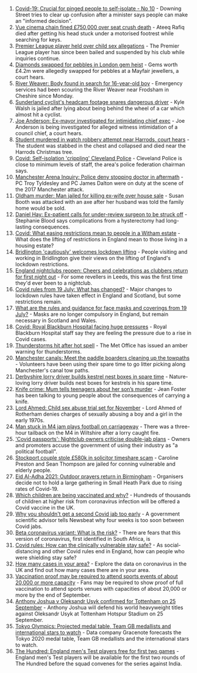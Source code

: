 1. [Covid-19: Crucial for pinged people to self-isolate - No 10](https://www.bbc.co.uk/news/uk-57902213) - Downing Street tries to clear up confusion after a minister says people can make an "informed decision".
2. [Vue cinema chain fined £750,000 over seat crush death](https://www.bbc.co.uk/news/uk-england-birmingham-57908134) - Ateeq Rafiq died after getting his head stuck under a motorised footrest while searching for keys.
3. [Premier League player held over child sex allegations](https://www.bbc.co.uk/news/uk-england-57899127) - The Premier League player has since been bailed and suspended by his club while inquiries continue.
4. [Diamonds swapped for pebbles in London gem heist](https://www.bbc.co.uk/news/uk-england-london-57906031) - Gems worth £4.2m were allegedly swapped for pebbles at a Mayfair jewellers, a court hears.
5. [River Weaver: Body found in search for 16-year-old boy](https://www.bbc.co.uk/news/uk-england-merseyside-57900068) - Emergency services had been scouring the River Weaver near Frodsham in Cheshire since Monday.
6. [Sunderland cyclist's headcam footage snares dangerous driver](https://www.bbc.co.uk/news/uk-england-tyne-57906512) - Kyle Walsh is jailed after lying about being behind the wheel of a car which almost hit a cyclist.
7. [Joe Anderson: Ex-mayor investigated for intimidating chief exec](https://www.bbc.co.uk/news/uk-england-merseyside-57908536) - Joe Anderson is being investigated for alleged witness intimidation of a council chief, a court hears.
8. [Student murdered in watch robbery attempt near Harrods, court hears](https://www.bbc.co.uk/news/uk-england-london-57898473) - The student was stabbed in the chest and collapsed and died near the Harrods Christmas tree.
9. [Covid: Self-isolation 'crippling' Cleveland Police](https://www.bbc.co.uk/news/uk-england-tees-57899923) - Cleveland Police is close to minimum levels of staff, the area's police federation chairman says.
10. [Manchester Arena Inquiry: Police deny stopping doctor in aftermath](https://www.bbc.co.uk/news/uk-england-manchester-57901825) - PC Troy Tyldesley and PC James Dalton were on duty at the scene of the 2017 Manchester attack.
11. [Oldham murder: Man jailed for killing ex-wife over house sale](https://www.bbc.co.uk/news/uk-england-manchester-57904396) - Susan Booth was attacked with an axe after her husband was told the family home would be sold.
12. [Daniel Hay: Ex-patient calls for under-review surgeon to be struck off](https://www.bbc.co.uk/news/uk-england-derbyshire-57900739) - Stephanie Blood says complications from a hysterectomy had long-lasting consequences.
13. [Covid: What easing restrictions mean to people in a Witham estate](https://www.bbc.co.uk/news/uk-england-essex-57861593) - What does the lifting of restrictions in England mean to those living in a housing estate?
14. [Bridlington 'cautiously' welcomes lockdown lifting](https://www.bbc.co.uk/news/uk-england-humber-57893185) - People visiting and working in Bridlington give their views on the lifting of England's lockdown restrictions.
15. [England nightclubs reopen: Cheers and celebrations as clubbers return for first night out](https://www.bbc.co.uk/news/uk-57869258) - For some revellers in Leeds, this was the first time they'd ever been to a nightclub.
16. [Covid rules from 19 July: What has changed?](https://www.bbc.co.uk/news/explainers-52530518) - Major changes to lockdown rules have taken effect in England and Scotland, but some restrictions remain.
17. [What are the rules and guidance for face masks and coverings from 19 July?](https://www.bbc.co.uk/news/health-51205344) - Masks are no longer compulsory in England, but remain necessary in Scotland and Wales.
18. [Covid: Royal Blackburn Hospital facing huge pressures](https://www.bbc.co.uk/news/uk-england-lancashire-57900021) - Royal Blackburn Hospital staff say they are feeling the pressure due to a rise in Covid cases.
19. [Thunderstorms hit after hot spell](https://www.bbc.co.uk/news/uk-england-essex-57909228) - The Met Office has issued an amber warning for thunderstorms.
20. [Manchester canals: Meet the paddle boarders cleaning up the towpaths](https://www.bbc.co.uk/news/uk-england-manchester-57902379) - Volunteers have been using their spare time to go litter picking along Manchester's canal tow paths.
21. [Derbyshire lorry driver builds kestrel nest boxes in spare time](https://www.bbc.co.uk/news/uk-england-derbyshire-57824187) - Nature-loving lorry driver builds nest boxes for kestrels in his spare time.
22. [Knife crime: Mum tells teenagers about her son’s murder](https://www.bbc.co.uk/news/uk-england-london-57863749) - Jean Foster has been talking to young people about the consequences of carrying a knife.
23. [Lord Ahmed: Child sex abuse trial set for November](https://www.bbc.co.uk/news/uk-england-south-yorkshire-57908738) - Lord Ahmed of Rotherham denies charges of sexually abusing a boy and a girl in the early 1970s.
24. [Man stuck in M4 jam plays football on carriageway](https://www.bbc.co.uk/news/uk-england-wiltshire-57900658) - There was a three-hour tailback on the M4 in Wiltshire after a lorry caught fire.
25. ['Covid passports': Nightclub owners criticise double-jab plans](https://www.bbc.co.uk/news/uk-england-57902393) - Owners and promoters accuse the government of using their industry as "a political football".
26. [Stockport couple stole £580k in solicitor timeshare scam](https://www.bbc.co.uk/news/uk-england-manchester-57900063) - Caroline Preston and Sean Thompson are jailed for conning vulnerable and elderly people.
27. [Eid Al-Adha 2021: Outdoor prayers return in Birmingham](https://www.bbc.co.uk/news/uk-england-birmingham-57903644) - Organisers decide not to hold a large gathering in Small Heath Park due to rising rates of Covid-19.
28. [Which children are being vaccinated and why?](https://www.bbc.co.uk/news/health-57888429) - Hundreds of thousands of children at higher risk from coronavirus infection will be offered a Covid vaccine in the UK.
29. [Why you shouldn't get a second Covid jab too early](https://www.bbc.co.uk/news/newsbeat-57682233) - A government scientific advisor tells Newsbeat why four weeks is too soon between Covid jabs.
30. [Beta coronavirus variant: What is the risk?](https://www.bbc.co.uk/news/health-55534727) - There are fears that this version of coronavirus, first identified in South Africa, is
31. [Covid rules: How can the clinically vulnerable stay safe?](https://www.bbc.co.uk/news/health-51997151) - As social-distancing and other Covid rules end in England, how can people who were shielding stay safe?
32. [How many cases in your area?](https://www.bbc.co.uk/news/uk-51768274) - Explore the data on coronavirus in the UK and find out how many cases there are in your area.
33. [Vaccination proof may be required to attend sports events of about 20,000 or more capacity](https://www.bbc.co.uk/sport/57905459) - Fans may be required to show proof of full vaccination to attend sports venues with capacities of about 20,000 or more by the end of September.
34. [Anthony Joshua v Oleksandr Usyk confirmed for Tottenham on 25 September](https://www.bbc.co.uk/sport/boxing/57907669) - Anthony Joshua will defend his world heavyweight titles against Oleksandr Usyk at Tottenham Hotspur Stadium on 25 September.
35. [Tokyo Olympics: Projected medal table, Team GB medallists and international stars to watch](https://www.bbc.co.uk/sport/olympics/57888185) - Data company Gracenote forecasts the Tokyo 2020 medal table, Team GB medallists and the international stars to watch.
36. [The Hundred: England men's Test players free for first two games](https://www.bbc.co.uk/sport/cricket/57899721) - England men's Test players will be available for the first two rounds of The Hundred before the squad convenes for the series against India.
